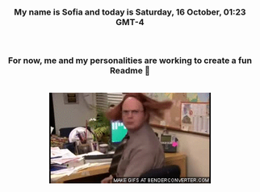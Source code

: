 


<div align="center">
<h3 >My name is Sofia and today is Saturday, 16 October, 01:23 GMT-4</h3><br>
<h3 >For now, me and my personalities are working to create a fun Readme 👋
</h3><br>
<img src='img/dwight.gif' alt='working...'/>
</div>
